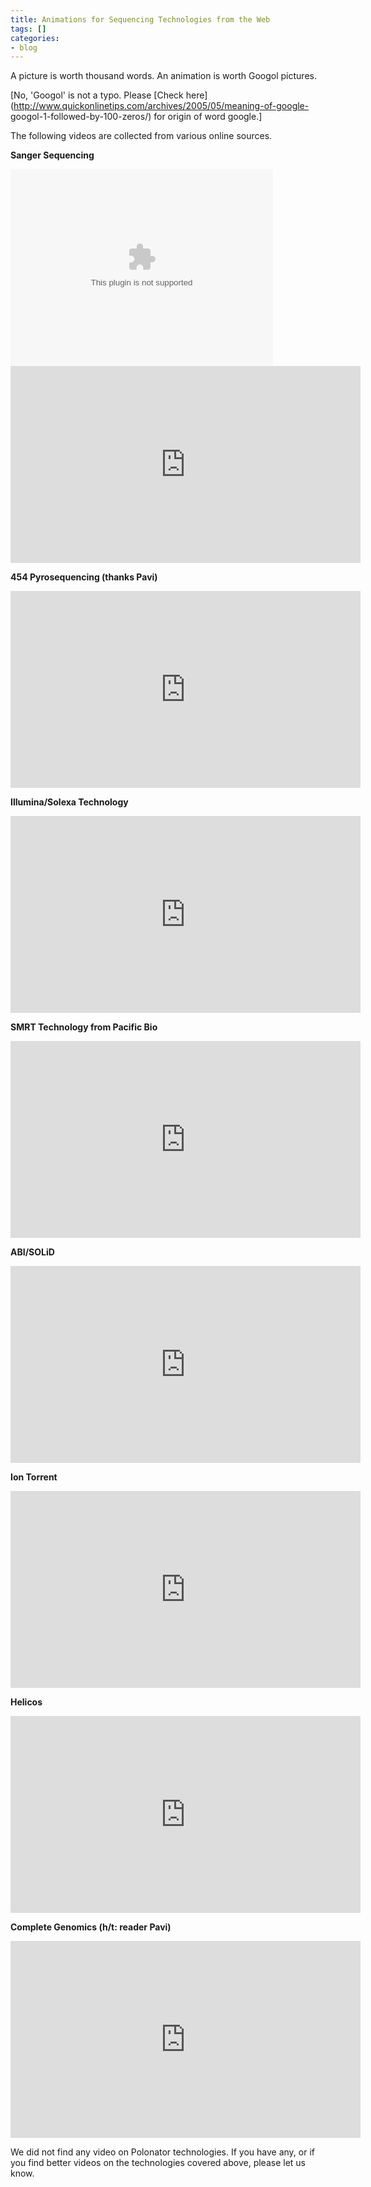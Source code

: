 ```yaml
---
title: Animations for Sequencing Technologies from the Web
tags: []
categories:
- blog
---
```

A picture is worth thousand words. An animation is worth Googol pictures.
<!--more-->

[No, 'Googol' is not a typo. Please [Check
here](http://www.quickonlinetips.com/archives/2005/05/meaning-of-google-
googol-1-followed-by-100-zeros/) for origin of word google.]

The following videos are collected from various online sources.

**Sanger Sequencing**

<embed src='http://www.dnalc.org/files/swfs/player-viral.swf' height='315' width='420' allowscriptaccess='always' allowfullscreen='true' flashvars="&bandwidth=4919&dock=false&file=http%3A%2F%2Fcontent.dnalc.org%2Fcontent%2Fc15%2F15479%2F29_sanger_sequencing.mp4&image=http%3A%2F%2Fcontent.dnalc.org&level=0&plugins=viral-2d"/>

<iframe width="560" height="315" src="http://www.youtube.com/embed/lgASqWbemCc" frameborder="0"> </iframe>

**454 Pyrosequencing (thanks Pavi)**
<iframe width="560" height="315" src="http://www.youtube.com/embed/bFNjxKHP8Jc" frameborder="0"> </iframe>

  

**Illumina/Solexa Technology**
<iframe width="560" height="315" src="http://www.youtube.com/embed/77r5p8IBwJk" frameborder="0"> </iframe>

  

**SMRT Technology from Pacific Bio**

<iframe width="560" height="315" src="http://www.youtube.com/embed/NHCJ8PtYCFc" frameborder="0"> </iframe>

  

**ABI/SOLiD**

<iframe width="560" height="315" src="http://www.youtube.com/embed/nlvyF8bFDwM" frameborder="0"> </iframe>

  

**Ion Torrent**

<iframe width="560" height="315" src="http://www.youtube.com/embed/yVf2295JqUg" frameborder="0"> </iframe>

  

**Helicos**

<iframe width="560" height="315" src="http://www.youtube.com/embed/TboL7wODBj4" frameborder="0"> </iframe>

  

**Complete Genomics (h/t: reader Pavi)**

<iframe width="560" height="315" src="http://www.youtube.com/embed/dKGL1OPXC_w" frameborder="0"> </iframe>

We did not find any video on Polonator technologies. If you have any, or if
you find better videos on the technologies covered above, please let us know.

